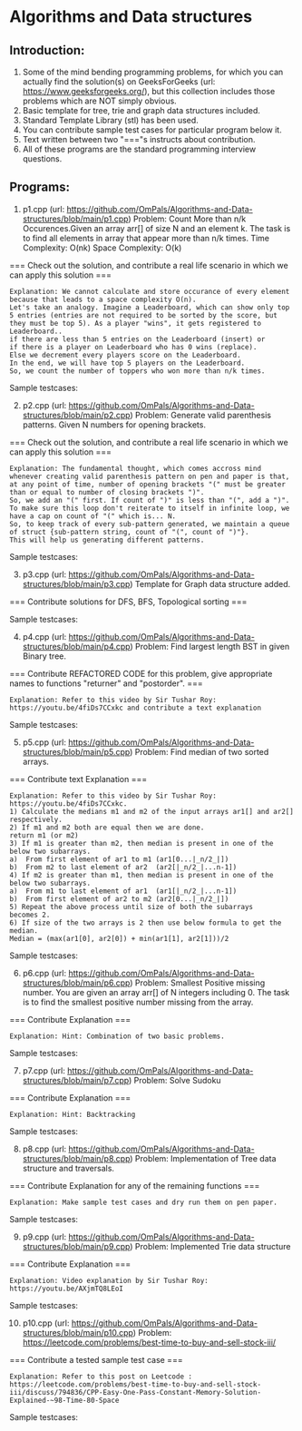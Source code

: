 # Algorithms and Data structures

## Introduction:
1) Some of the mind bending programming problems, for which you can actually find the solution(s) on GeeksForGeeks (url: https://www.geeksforgeeks.org/), but this collection includes those problems which are NOT simply obvious.
2) Basic template for tree, trie and graph data structures included.
3) Standard Template Library (stl) has been used. 
4) You can contribute sample test cases for particular program below it.
5) Text written between two "==="s instructs about contribution. 
6) All of these programs are the standard programming interview questions.

## Programs: 
1) p1.cpp (url: https://github.com/OmPals/Algorithms-and-Data-structures/blob/main/p1.cpp)
Problem: Count More than n/k Occurences.Given an array arr[] of size N and an element k. The task is to find all elements in array that appear more than n/k times. 
Time Complexity: O(nk)
Space Complexity: O(k)

=== Check out the solution, and contribute a real life scenario in which we can apply this solution ===

    Explanation: We cannot calculate and store occurance of every element because that leads to a space complexity O(n). 
    Let's take an analogy. Imagine a Leaderboard, which can show only top 5 entries (entries are not required to be sorted by the score, but they must be top 5). As a player "wins", it gets registered to Leaderboard.. 
    if there are less than 5 entries on the Leaderboard (insert) or
    if there is a player on Leaderboard who has 0 wins (replace).
    Else we decrement every players score on the Leaderboard.
    In the end, we will have top 5 players on the Leaderboard. 
    So, we count the number of toppers who won more than n/k times.

Sample testcases: 

2) p2.cpp (url: https://github.com/OmPals/Algorithms-and-Data-structures/blob/main/p2.cpp)
Problem: Generate valid parenthesis patterns. Given N numbers for opening brackets.

=== Check out the solution, and contribute a real life scenario in which we can apply this solution ===

    Explanation: The fundamental thought, which comes accross mind whenever creating valid parenthesis pattern on pen and paper is that, at any point of time, number of opening brackets "(" must be greater than or equal to number of closing brackets ")". 
    So, we add an "(" first. If count of ")" is less than "(", add a ")". To make sure this loop don't reiterate to itself in infinite loop, we have a cap on count of "(" which is... N.
    So, to keep track of every sub-pattern generated, we maintain a queue of struct {sub-pattern string, count of "(", count of ")"}.
    This will help us generating different patterns.

Sample testcases:     

3) p3.cpp (url: https://github.com/OmPals/Algorithms-and-Data-structures/blob/main/p3.cpp) 
Template for Graph data structure added.

=== Contribute solutions for DFS, BFS, Topological sorting ===

Sample testcases: 

4) p4.cpp (url: https://github.com/OmPals/Algorithms-and-Data-structures/blob/main/p4.cpp) 
Problem: Find largest length BST in given Binary tree.

=== Contribute REFACTORED CODE for this problem, give appropriate names to functions "returner" and "postorder". ===

    Explanation: Refer to this video by Sir Tushar Roy: https://youtu.be/4fiDs7CCxkc and contribute a text explanation

Sample testcases: 

5) p5.cpp (url: https://github.com/OmPals/Algorithms-and-Data-structures/blob/main/p5.cpp)
Problem: Find median of two sorted arrays. 

=== Contribute text Explanation ===

    Explanation: Refer to this video by Sir Tushar Roy: https://youtu.be/4fiDs7CCxkc. 
    1) Calculate the medians m1 and m2 of the input arrays ar1[] and ar2[] respectively.
    2) If m1 and m2 both are equal then we are done.
    return m1 (or m2)
    3) If m1 is greater than m2, then median is present in one of the below two subarrays.
    a)  From first element of ar1 to m1 (ar1[0...|_n/2_|])
    b)  From m2 to last element of ar2  (ar2[|_n/2_|...n-1])
    4) If m2 is greater than m1, then median is present in one of the below two subarrays.
    a)  From m1 to last element of ar1  (ar1[|_n/2_|...n-1])
    b)  From first element of ar2 to m2 (ar2[0...|_n/2_|])
    5) Repeat the above process until size of both the subarrays 
    becomes 2.
    6) If size of the two arrays is 2 then use below formula to get the median.
    Median = (max(ar1[0], ar2[0]) + min(ar1[1], ar2[1]))/2

Sample testcases: 

6) p6.cpp (url: https://github.com/OmPals/Algorithms-and-Data-structures/blob/main/p6.cpp) 
Problem: Smallest Positive missing number. You are given an array arr[] of N integers including 0. The task is to find the smallest positive number missing from the array.

=== Contribute Explanation ===

    Explanation: Hint: Combination of two basic problems.
    
Sample testcases: 

7) p7.cpp (url: https://github.com/OmPals/Algorithms-and-Data-structures/blob/main/p7.cpp)
Problem: Solve Sudoku

=== Contribute Explanation ===

    Explanation: Hint: Backtracking
   
Sample testcases: 
 
8) p8.cpp (url: https://github.com/OmPals/Algorithms-and-Data-structures/blob/main/p8.cpp) Problem: Implementation of Tree data structure and traversals.

=== Contribute Explanation for any of the remaining functions ===

    Explanation: Make sample test cases and dry run them on pen paper. 
    
Sample testcases: 

9) p9.cpp (url: https://github.com/OmPals/Algorithms-and-Data-structures/blob/main/p9.cpp)
Problem: Implemented Trie data structure

=== Contribute Explanation ===

    Explanation: Video explanation by Sir Tushar Roy: https://youtu.be/AXjmTQ8LEoI

Sample testcases: 

10) p10.cpp (url: https://github.com/OmPals/Algorithms-and-Data-structures/blob/main/p10.cpp)
Problem: https://leetcode.com/problems/best-time-to-buy-and-sell-stock-iii/

=== Contribute a tested sample test case ===

    Explanation: Refer to this post on Leetcode :  https://leetcode.com/problems/best-time-to-buy-and-sell-stock-iii/discuss/794836/CPP-Easy-One-Pass-Constant-Memory-Solution-Explained-~98-Time-80-Space
    
Sample testcases: 

